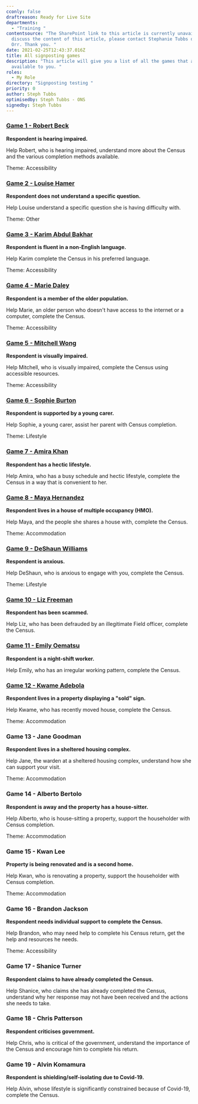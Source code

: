 ```yaml
---
cconly: false
draftreason: Ready for Live Site
departments:
  - "Training "
contentsource: "The SharePoint link to this article is currently unavailable. To
  discuss the content of this article, please contact Stephanie Tubbs or Rachel
  Orr. Thank you. "
date: 2021-02-25T12:43:37.016Z
title: All signposting games
description: "This article will give you a list of all the games that are
  available to you. "
roles:
  - My Role
directory: "Signposting testing "
priority: 0
author: Steph Tubbs
optimisedby: Steph Tubbs - ONS
signedby: Steph Tubbs
---
```

### [Game 1 - Robert Beck](https://signpost.census.selfhelp.onsdigital.uk/SignpostingGame1/story.html)

**Respondent is hearing impaired.** 

Help Robert, who is hearing impaired, understand more about the Census and the various completion methods available. 

Theme: Accessibility

### [Game 2 - Louise Hamer](https://signpost.census.selfhelp.onsdigital.uk/SignpostingGame2/story.html)

**Respondent does not understand a specific question.**

Help Louise understand a specific question she is having difficulty with. 

Theme: Other

### [Game 3 - Karim Abdul Bakhar](https://signpost.census.selfhelp.onsdigital.uk/SignpostingGame3/story.html)

**Respondent is fluent in a non-English language.** 

Help Karim complete the Census in his preferred language. 

Theme: Accessibility

### [Game 4 - Marie Daley](https://signpost.census.selfhelp.onsdigital.uk/SignpostingGame4/story.html)

**Respondent is a member of the older population.** 

Help Marie, an older person who doesn't have access to the internet or a computer, complete the Census. 

Theme: Accessibility

### [Game 5 - Mitchell Wong](https://signpost.census.selfhelp.onsdigital.uk/SignpostingGame5/story.html)

**Respondent is visually impaired.** 

Help Mitchell, who is visually impaired, complete the Census using accessible resources. 

Theme: Accessibility 

### [Game 6 - Sophie Burton](https://signpost.census.selfhelp.onsdigital.uk/SignpostingGame6/story.html)

**Respondent is supported by a young carer.**

Help Sophie, a young carer, assist her parent with Census completion. 

Theme: Lifestyle

### [Game 7 - Amira Khan](https://signpost.census.selfhelp.onsdigital.uk/SignpostingGame7/story.html)

**Respondent has a hectic lifestyle.**

Help Amira, who has a busy schedule and hectic lifestyle, complete the Census in a way that is convenient to her. 

### [Game 8 - Maya Hernandez](https://signpost.census.selfhelp.onsdigital.uk/SignpostingGame8/story.html)

**Respondent lives in a house of multiple occupancy (HMO).** 

Help Maya, and the people she shares a house with, complete the Census. 

Theme: Accommodation 

### [Game 9 - DeShaun Williams](https://signpost.census.selfhelp.onsdigital.uk/SignpostingGame9/story.html)

**Respondent is anxious.** 

Help DeShaun, who is anxious to engage with you, complete the Census. 

Theme: Lifestyle 

### [Game 10 - Liz Freeman](https://signpost.census.selfhelp.onsdigital.uk/SignpostingGame10/story.html)

**Respondent has been scammed.** 

Help Liz, who has been defrauded by an illegitimate Field officer, complete the Census. 

### [Game 11 - Emily Oematsu](https://signpost.census.selfhelp.onsdigital.uk/SignpostingGame11/story.html)

**Respondent is a night-shift worker.** 

Help Emily, who has an irregular working pattern, complete the Census. 

### [Game 12 - Kwame Adebola](https://signpost.census.selfhelp.onsdigital.uk/SignpostingGame12/story.html)

**Respondent lives in a property displaying a "sold" sign.** 

Help Kwame, who has recently moved house, complete the Census.

Theme: Accommodation 

### Game 13 - Jane Goodman

**Respondent lives in a sheltered housing complex.** 

Help Jane, the warden at a sheltered housing complex, understand how she can support your visit. 

Theme: Accommodation 

### Game 14 - Alberto Bertolo

**Respondent is away and the property has a house-sitter.** 

Help Alberto, who is house-sitting a property, support the householder with Census completion. 

Theme: Accommodation 

### Game 15 - Kwan Lee

**Property is being renovated and is a second home.** 

Help Kwan, who is renovating a property, support the householder with Census completion. 

Theme: Accommodation

### Game 16 - Brandon Jackson

**Respondent needs individual support to complete the Census.** 

Help Brandon, who may need help to complete his Census return, get the help and resources he needs. 

Theme: Accessibility 

### Game 17 - Shanice Turner

**Respondent claims to have already completed the Census.**

Help Shanice, who claims she has already completed the Census, understand why her response may not have been received and the actions she needs to take.

### Game 18 - Chris Patterson

**Respondent criticises government.** 

Help Chris, who is critical of the government, understand the importance of the Census and encourage him to complete his return.

### Game 19 - Alvin Komamura

**Respondent is shielding/self-isolating due to Covid-19.** 

Help Alvin, whose lifestyle is significantly constrained because of Covid-19, complete the Census.